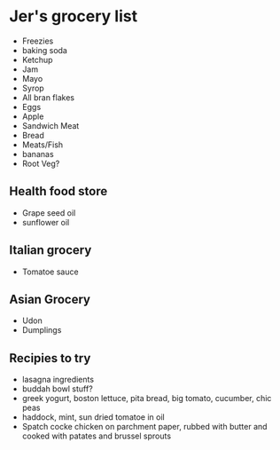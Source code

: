 # Jer's grocery list

- Freezies
- baking soda
- Ketchup
- Jam
- Mayo
- Syrop
- All bran flakes
- Eggs
- Apple
- Sandwich Meat
- Bread
- Meats/Fish
- bananas
- Root Veg?

## Health food store

- Grape seed oil
- sunflower oil

## Italian grocery

- Tomatoe sauce

## Asian Grocery

- Udon
- Dumplings

## Recipies to try

- lasagna ingredients
- buddah bowl stuff?
- greek yogurt, boston lettuce, pita bread, big tomato, cucumber, chic peas
- haddock, mint, sun dried tomatoe in oil
- Spatch cocke chicken on parchment paper, rubbed with butter and cooked with patates and brussel sprouts
